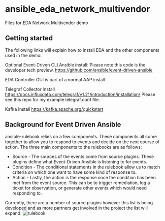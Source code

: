 # ansible_eda_network_multivendor

Files for EDA Network Multivendor demo

## Getting started

The following links will explain how to install EDA and the other components used in the demo.

Optional Event-Driven CLI Ansible install:
Please note this code is the developer tech preview.
https://github.com/ansible/event-driven-ansible

EDA Controller GUI is part of a normal AAP install

Telegraf Collector Install
https://docs.influxdata.com/telegraf/v1.21/introduction/installation/
Please see this repo for my example telegraf.conf file.

Kafka Install
https://kafka.apache.org/quickstart

## Background for Event Driven Ansible
ansible-rulebook relies on a few components. These components all come together to allow you to respond to events and decide on the next course of action. The three main components to the rulebooks are as follows:

* Source - The sources of the events come from source plugins. These plugins define what    Event-Driven Ansible is listening to for events.
* Condition - The conditional statements in the rulebook allow us to match criteria on which one want to have some kind of response to.
* Action - Lastly, the action is the response once the condition has been met from the event source. This can be to trigger remediation, log a ticket for observation, or generate other events which would need responding to.

Currently, there are a number of source plugins however this list is being developed and as more partners get involved in the project the list will expand.
![rulebook](/https://github.com/andubiel/ansible_eda_network_multivendor/blob/main/images/rulebook.png)
